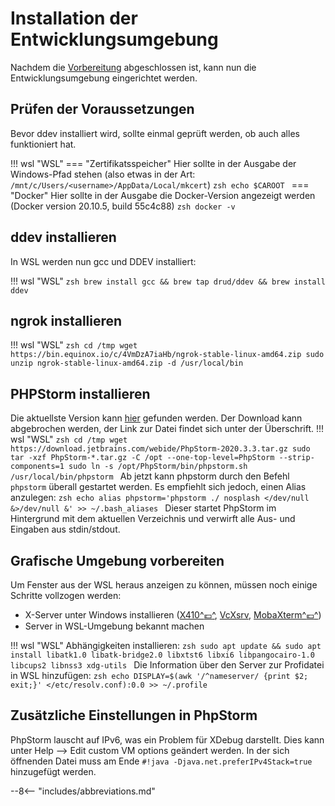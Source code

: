 # Installation der Entwicklungsumgebung
Nachdem die [Vorbereitung](preparations.md) abgeschlossen ist, kann nun die Entwicklungsumgebung eingerichtet werden.

## Prüfen der Voraussetzungen

Bevor ddev installiert wird, sollte einmal geprüft werden, ob auch alles funktioniert hat.

!!! wsl "WSL"
    === "Zertifikatsspeicher"
        Hier sollte in der Ausgabe der Windows-Pfad stehen (also etwas in der Art: ```/mnt/c/Users/<username>/AppData/Local/mkcert```)
        ```zsh
        echo $CAROOT
        ```
    === "Docker"
        Hier sollte in der Ausgabe die Docker-Version angezeigt werden (Docker version 20.10.5, build 55c4c88)
        ```zsh
        docker -v
        ```

## ddev installieren
In WSL werden nun gcc und DDEV installiert:

!!! wsl "WSL"
    ```zsh
    brew install gcc && brew tap drud/ddev && brew install ddev
    ```

## ngrok installieren
!!! wsl "WSL"
    ```zsh
    cd /tmp
    wget https://bin.equinox.io/c/4VmDzA7iaHb/ngrok-stable-linux-amd64.zip
    sudo unzip ngrok-stable-linux-amd64.zip -d /usr/local/bin
    ```

## PHPStorm installieren
Die aktuellste Version kann [hier](https://www.jetbrains.com/de-de/phpstorm/download/download-thanks.html?platform=linux) gefunden werden. Der Download kann abgebrochen werden, der Link zur Datei findet sich unter der Überschrift.
!!! wsl "WSL"
    ```zsh
    cd /tmp
    wget https://download.jetbrains.com/webide/PhpStorm-2020.3.3.tar.gz
    sudo tar -xzf PhpStorm-*.tar.gz -C /opt --one-top-level=PhpStorm --strip-components=1
    sudo ln -s /opt/PhpStorm/bin/phpstorm.sh /usr/local/bin/phpstorm
    ```
    Ab jetzt kann phpstorm durch den Befehl ```phpstorm``` überall gestartet werden. Es empfiehlt sich jedoch, einen Alias anzulegen:
    ```zsh
    echo alias phpstorm='phpstorm ./ nosplash </dev/null &>/dev/null &' >> ~/.bash_aliases
    ```
    Dieser startet PhpStorm im Hintergrund mit dem aktuellen Verzeichnis und verwirft alle Aus- und Eingaben aus stdin/stdout.

## Grafische Umgebung vorbereiten
Um Fenster aus der WSL heraus anzeigen zu können, müssen noch einige Schritte vollzogen werden:

* X-Server unter Windows installieren ([X410^:euro:^](https://x410.dev/), [VcXsrv](https://sourceforge.net/projects/vcxsrv/), [MobaXterm^:euro:^](https://mobaxterm.mobatek.net/))
* Server in WSL-Umgebung bekannt machen

!!! wsl "WSL"
    Abhängigkeiten installieren:
    ```zsh
    sudo apt update && sudo apt install libatk1.0 libatk-bridge2.0 libxtst6 libxi6 libpangocairo-1.0 libcups2 libnss3 xdg-utils
    ```
    Die Information über den Server zur Profidatei in WSL hinzufügen:
    ```zsh
    echo DISPLAY=$(awk '/^nameserver/ {print $2; exit;}' </etc/resolv.conf):0.0 >> ~/.profile
    ```

## Zusätzliche Einstellungen in PhpStorm
PhpStorm lauscht auf IPv6, was ein Problem für XDebug darstellt. Dies kann unter
Help --> Edit custom VM options geändert werden. In der sich öffnenden Datei muss am Ende `#!java -Djava.net.preferIPv4Stack=true` hinzugefügt werden.

--8<-- "includes/abbreviations.md"
